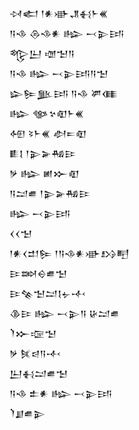 <div class='block'>
<div class='line'>𒀴𒅗 𒁹𒀭𒀝𒂗𒈬𒈨𒌍</div>
<div class='line'>𒀀𒈾 𒁲𒈾𒀭 𒈗 𒁁𒉌𒅀</div>
<div class='line'>𒈜𒌨 𒌝𒈠𒀀</div>
<div class='line'>𒀀𒈾 𒈗 𒁁𒉌𒅀𒀀𒈠</div>
<div class='line'>𒇽𒌉𒆥𒅀 𒀀𒈾 𒂄𒈪</div>
<div class='line'>𒈗 𒀲𒆳𒊏𒈨𒌍</div>
<div class='line'>𒅇 𒂟𒈨𒌍 𒀠𒋰𒊏</div>
<div class='line'>𒀾𒋙 𒁹𒉌𒅕𒄀𒄿</div>
<div class='line'>𒃻 𒈗 𒅖𒁍𒊏</div>
<div class='line'>𒀀𒁺𒌑 𒁹𒉌𒅕𒄀𒄿</div>
<div class='line'>𒈗 𒁁𒉌𒅀</div>
<div class='line'>𒌋𒌋𒈠</div>
<div class='line'>𒁹𒀭𒌋𒄥𒌉 𒁹𒀀𒈾𒀭𒀝𒋳𒋃</div>
<div class='line'>𒄿𒇷𒀪𒌑𒈠</div>
<div class='line'>𒄿𒆚𒈠𒁺𒋙𒉡𒋾</div>
<div class='line'>𒆠𒄿 𒈗 𒁁𒉌𒀀 𒄩𒁺𒌑</div>
<div class='line'>𒇺𒁍𒉘𒈠</div>
<div class='line'>𒃻 𒍮𒁀𒀀𒋾</div>
<div class='line'>𒌨𒈬𒁺𒌑𒈠</div>
<div class='line'>𒀀𒈾 𒉺𒀭 𒈗 𒁁𒉌𒅀</div>
<div class='line'>𒇺𒋗𒌑𒉌</div>
</div>